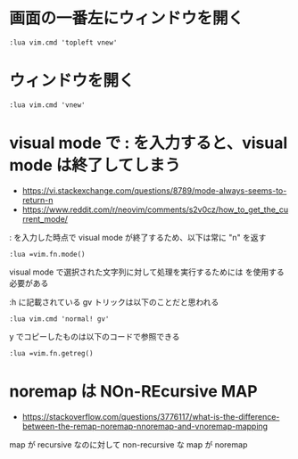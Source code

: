 
# 画面の一番左にウィンドウを開く

````
:lua vim.cmd 'topleft vnew'
````

# ウィンドウを開く

````
:lua vim.cmd 'vnew'
````

# visual mode で : を入力すると、visual mode は終了してしまう
- https://vi.stackexchange.com/questions/8789/mode-always-seems-to-return-n
- https://www.reddit.com/r/neovim/comments/s2v0cz/how_to_get_the_current_mode/

: を入力した時点で visual mode が終了するため、以下は常に "n" を返す

````
:lua =vim.fn.mode()
````

visual mode で選択された文字列に対して処理を実行するためには <Cmd> を使用する必要がある

:h <cmd> に記載されている gv トリックは以下のことだと思われる

````
:lua vim.cmd 'normal! gv'
````

y でコピーしたものは以下のコードで参照できる

````
:lua =vim.fn.getreg()
````

# noremap は NOn-REcursive MAP
- https://stackoverflow.com/questions/3776117/what-is-the-difference-between-the-remap-noremap-nnoremap-and-vnoremap-mapping

map が recursive なのに対して non-recursive な map が noremap

